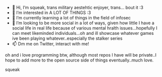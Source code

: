 - 👋 Hi, I’m squeak, trans military aestehtic enjoyer, trans... bout it :3
- 👀 I’m interested in A LOT OF THINGS :3
- 🌱 I’m currently learning a lot of things in the field of infosec
- 💞️ I’m looking to be more social in a lot of ways, given how little I have a social life in real life because of various mental hralth issues...hopefully I can meet likeminded individuals...oh and ill showcase whatever games ive been playing whatever..especially the stalker series
- 📫 Dm me on Twitter, interact with me!


oh and i love programming btw, although most repos I have will be private..I hope to add more to the open source side of things eventually..much love.


squeak
